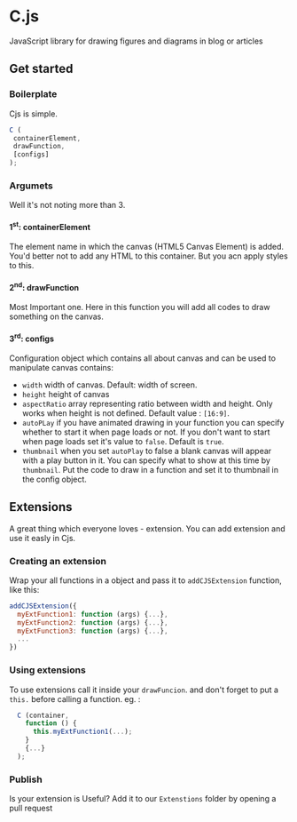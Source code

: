 # C.js 
 JavaScript library for drawing figures and diagrams in blog or articles
## Get started
 ### Boilerplate
 Cjs is simple.
 ```javascript
C (
  containerElement,
  drawFunction,
  [configs]
);
```
 ### Argumets
 Well it's not noting more than 3.
 #### 1<sup>st</sup>: containerElement
   The element name in which the canvas (HTML5 Canvas Element) is added.
   You'd better not to add any HTML to this container.
   But you acn apply styles to this.
 #### 2<sup>nd</sup>: drawFunction
   Most Important one. Here in this function you will add all codes to draw something on the canvas.
 #### 3<sup>rd</sup>: configs
   Configuration object which contains all about canvas and can be used to manipulate canvas
   contains:
* ```width``` width of canvas. Default: width of screen.
* ```height``` height of canvas
* ```aspectRatio``` array representing ratio between width and height. Only works when height is not defined. Default value : ```[16:9]```.
* ```autoPLay``` if you have animated drawing in your function you can specify whether to start it when page loads or not. If you don't want to start when page loads set it's value to ```false```. Default is ```true```.
* ```thumbnail``` when you set ```autoPlay``` to false a blank canvas will appear with a play button in it. You can specify what to show at this time by ```thumbnail```. Put the code to draw in a function and set it to thumbnail in the config object.

## Extensions
 A great thing which everyone loves - extension. You can add extension and use it easly in Cjs. 
 ### Creating an extension
 Wrap your all functions in a object and pass it to ```addCJSExtension``` function, like this:
 ```javascript
 addCJSExtension({
   myExtFunction1: function (args) {...},
   myExtFunction2: function (args) {...},
   myExtFunction3: function (args) {...},
   ...
 })
 ```
 ### Using extensions
  To use extensions call it inside your ```drawFuncion```.
  and don't forget to put a ```this.``` before calling a function.
  eg. :
  ```javascript
    C (container,
      function () {
        this.myExtFunction1(...);
      }
      {...}
    );
  ```
### Publish
 Is your extension is Useful? Add it to our ```Extenstions``` folder by opening a pull request